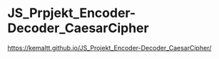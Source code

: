 # JS_Prpjekt_Encoder-Decoder_CaesarCipher


https://kemaltt.github.io/JS_Projekt_Encoder-Decoder_CaesarCipher/
